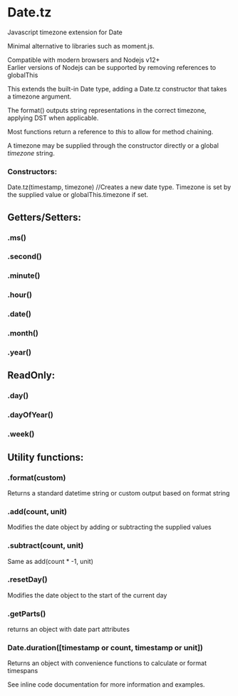 # Date.tz
Javascript timezone extension for Date

Minimal alternative to libraries such as moment.js.

Compatible with modern browsers and Nodejs v12+  
Earlier versions of Nodejs can be supported by removing references to globalThis

This extends the built-in Date type, adding a Date.tz constructor that takes a timezone argument.

The format() outputs string representations in the correct timezone, applying DST when applicable.

Most functions return a reference to *this* to allow for method chaining.

A timezone may be supplied through the constructor directly or a global *timezone* string. 

### Constructors: 
Date.tz(timestamp, timezone)  //Creates a new date type. Timezone is set by the supplied value or globalThis.timezone if set. 

## Getters/Setters:
### .ms() 
### .second()
### .minute()
### .hour()
### .date()
### .month()
### .year()

## ReadOnly:
### .day()
### .dayOfYear()
### .week()

## Utility functions:
### .format(custom)
Returns a standard datetime string or custom output based on format string  
### .add(count, unit)
Modifies the date object by adding or subtracting the supplied values
### .subtract(count, unit) 
Same as add(count * -1, unit)
### .resetDay()
Modifies the date object to the start of the current day
### .getParts()
returns an object with date part attributes

### Date.duration([timestamp or count, timestamp or unit])  
Returns an object with convenience functions to calculate or format timespans

See inline code documentation for more information and examples.